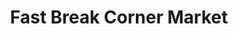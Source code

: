 ---
title: "Fast Break Corner Market"
url: /lino-lakes/fast-break-corner-market/
shop: convenience
---